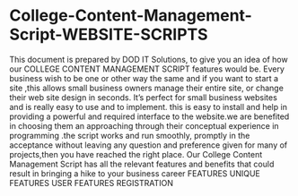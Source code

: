 # College-Content-Management-Script-WEBSITE-SCRIPTS
This document is prepared by DOD IT Solutions, to give you an idea of how our COLLEGE CONTENT MANAGEMENT SCRIPT features would be. Every business wish to be one or other way the same and if you want to start a site ,this allows small business owners manage their entire site, or change their web site design in seconds. It’s perfect for small business websites and is really easy to use and to implement. this is easy to install and help in providing a powerful and required interface to the website.we are benefited in choosing them an approaching through their conceptual  experience in programming .the script works and run smoothly, promptly in the acceptance without leaving any question and preference given for many of  projects,then you have reached the right place. Our College Content Management Script has all the relevant features and benefits that could result in bringing a hike to your business career
FEATURES
UNIQUE FEATURES
USER FEATURES
REGISTRATION
